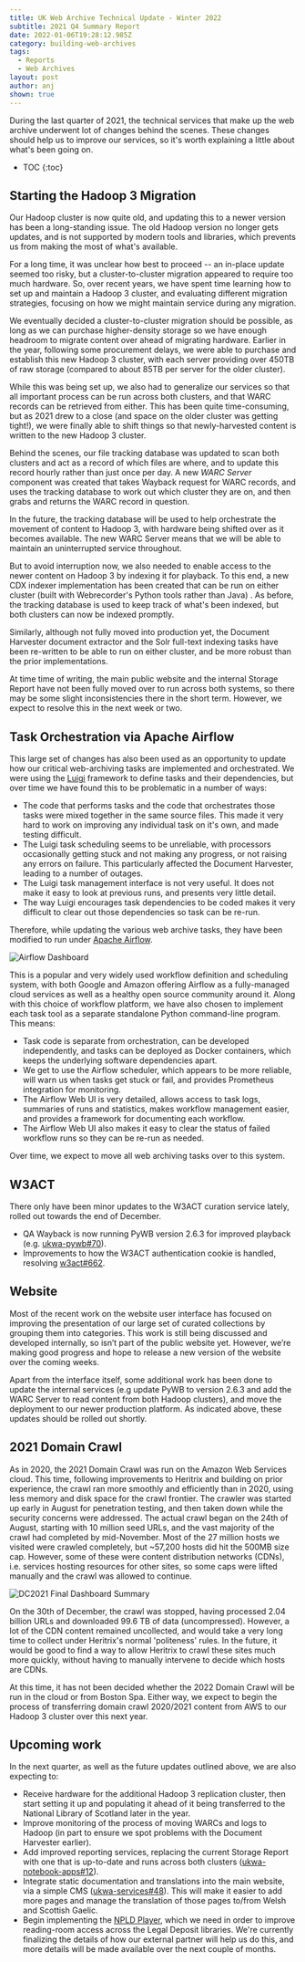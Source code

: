```yaml
---
title: UK Web Archive Technical Update - Winter 2022
subtitle: 2021 Q4 Summary Report
date: 2022-01-06T19:28:12.985Z
category: building-web-archives
tags:
  - Reports
  - Web Archives
layout: post
author: anj
shown: true
---
```

During the last quarter of 2021, the technical services that make up the web archive underwent lot of changes behind the scenes. These changes should help us to improve our services, so it's worth explaining a little about what's been going on.

<!--break-->

* TOC
{:toc}

## Starting the Hadoop 3 Migration

Our Hadoop cluster is now quite old, and updating this to a newer version has been a long-standing issue. The old Hadoop version no longer gets updates, and is not supported by modern tools and libraries, which prevents us from making the most of what's available.

For a long time, it was unclear how best to proceed -- an in-place update seemed too risky, but a cluster-to-cluster migration appeared to require too much hardware.  So, over recent years, we have spent time learning how to set up and maintain a Hadoop 3 cluster, and evaluating different migration strategies, focusing on how we might maintain service during any migration.

We eventually decided a cluster-to-cluster migration should be possible, as long as we can purchase higher-density storage so we have enough headroom to migrate content over ahead of migrating hardware. Earlier in the year, following some procurement delays, we were able to purchase and establish this new Hadoop 3 cluster, with each server providing over 450TB of raw storage (compared to about 85TB per server for the older cluster).

While this was being set up, we also had to generalize our services so that all important process can be run across both clusters, and that WARC records can be retrieved from either. This has been quite time-consuming, but as 2021 drew to a close (and space on the older cluster was getting tight!), we were finally able to shift things so that newly-harvested content is written to the new Hadoop 3 cluster.

Behind the scenes, our file tracking database was updated to scan both clusters and act as a record of which files are where, and to update this record hourly rather than just once per day. A new *WARC Server* component was created that takes Wayback request for WARC records, and uses the tracking database to work out which cluster they are on, and then grabs and returns the WARC record in question. 

In the future, the tracking database will be used to help orchestrate the movement of content to Hadoop 3, with hardware being shifted over as it becomes available. The new WARC Server means that we will be able to maintain an uninterrupted service throughout.

But to avoid interruption now, we also needed to enable access to the newer content on Hadoop 3 by indexing it for playback.  To this end, a new CDX indexer implementation has been created that can be run on either cluster (built with Webrecorder's Python tools rather than Java) . As before, the tracking database is used to keep track of what's been indexed, but both clusters can now be indexed promptly.

Similarly, although not fully moved into production yet, the Document Harvester document extractor and the Solr full-text indexing tasks have been re-written to be able to run on either cluster, and be more robust than the prior implementations.

At time time of writing, the main public website and the internal Storage Report have not been fully moved over to run across both systems, so there may be some slight inconsistencies there in the short term.  However, we expect to resolve this in the next week or two.

## Task Orchestration via Apache Airflow

This large set of changes has also been used as an opportunity to update how our critical web-archiving tasks are implemented and orchestrated.  We were using the [Luigi](https://luigi.readthedocs.io/) framework to define tasks and their dependencies, but over time we have found this to be problematic in a number of ways:

* The code that performs tasks and the code that orchestrates those tasks were mixed together in the same source files. This made it very hard to work on improving any individual task on it's own, and made testing difficult.
* The Luigi task scheduling seems to be unreliable, with processors occasionally getting stuck and not making any progress, or not raising any errors on failure. This particularly affected the Document Harvester, leading to a number of outages.
* The Luigi task management interface is not very useful. It does not make it easy to look at previous runs, and presents very little detail. 
* The way Luigi encourages task dependencies to be coded makes it very difficult to clear out those dependencies so task can be re-run.

Therefore, while updating the various web archive tasks, they have been modified to run under [Apache Airflow](https://airflow.apache.org/).  

![Airflow Dashboard](/assets/images/uploads/2022-01-04-airflow-dashboard.png "Airflow Dashboard")

This is a popular and very widely used workflow definition and scheduling system, with both Google and Amazon offering Airflow as a fully-managed cloud services as well as a healthy open source community around it. Along with this choice of workflow platform, we have also chosen to implement each task tool as a separate standalone Python command-line program. This means:

* Task code is separate from orchestration, can be developed independently, and tasks can be deployed as Docker containers, which keeps the underlying software dependencies apart.
* We get to use the Airflow scheduler, which appears to be more reliable, will warn us when tasks get stuck or fail, and provides Prometheus integration for monitoring.
* The Airflow Web UI is very detailed, allows access to task logs, summaries of runs and statistics, makes workflow management easier, and provides a framework for documenting each workflow.
* The Airflow Web UI also makes it easy to clear the status of failed workflow runs so they can be re-run as needed.

Over time, we expect to move all web archiving tasks over to this system.

## W3ACT

There only have been minor updates to the W3ACT curation service lately, rolled out towards the end of December.

* QA Wayback is now running PyWB version 2.6.3 for improved playback (e.g. [ukwa-pywb#70](https://github.com/ukwa/ukwa-pywb/issues/70)).
* Improvements to how the W3ACT authentication cookie is handled, resolving [w3act#662](https://github.com/ukwa/w3act/issues/662). 

## Website

Most of the recent work on the website user interface has focused on improving the presentation of our large set of curated collections by grouping them into categories. This work is still being discussed and developed internally, so isn’t part of the public website yet. However, we’re making good progress and hope to release a new version of the website over the coming weeks.

Apart from the interface itself, some additional work has been done to update the internal services (e.g update PyWB to version 2.6.3 and add the WARC Server to read content from both Hadoop clusters), and move the deployment to our newer production platform.  As indicated above, these updates should be rolled out shortly.

## 2021 Domain Crawl

As in 2020, the 2021 Domain Crawl was run on the Amazon Web Services cloud. This time, following improvements to Heritrix and building on prior experience, the crawl ran more smoothly and efficiently than in 2020, using less memory and disk space for the crawl frontier. The crawler was started up early in August for penetration testing, and then taken down while the security concerns were addressed. The actual crawl began on the 24th of August, starting with 10 million seed URLs, and the vast majority of the crawl had completed by mid-November.  Most of the 27 million hosts we visited were crawled completely, but ~57,200 hosts did hit the 500MB size cap. However, some of these were content distribution networks (CDNs), i.e. services hosting resources for other sites, so some caps were lifted manually and the crawl was allowed to continue.

![DC2021 Final Dashboard Summary](/assets/images/uploads/2022-01-05-dc2021-summary.png "DC2021 Final Dashboard Summary")

On the 30th of December, the crawl was stopped, having processed 2.04 billion URLs and downloaded 99.6 TB of data (uncompressed).  However, a lot of the CDN content remained uncollected, and would take a very long time to collect under Heritrix's normal 'politeness' rules. In the future, it would be good to find a way to allow Heritrix to crawl these sites much more quickly, without having to manually intervene to decide which hosts are CDNs.

At this time, it has not been decided whether the 2022 Domain Crawl will be run in the cloud or from Boston Spa.  Either way, we expect to begin the process of transferring domain crawl 2020/2021 content from AWS to our Hadoop 3 cluster over this next year.

## Upcoming work

In the next quarter, as well as the future updates outlined above, we are also expecting to:

* Receive hardware for the additional Hadoop 3 replication cluster, then start setting it up and populating it ahead of it being transferred to the National Library of Scotland later in the year.
* Improve monitoring of the process of moving WARCs and logs to Hadoop (in part to ensure we spot problems with the Document Harvester earlier).
* Add improved reporting services, replacing the current Storage Report with one that is up-to-date and runs across both clusters ([ukwa-notebook-apps#12](https://github.com/ukwa/ukwa-notebook-apps/issues/12)).
* Integrate static documentation and translations into the main website, via a simple CMS ([ukwa-services#48](https://github.com/ukwa/ukwa-services/pull/48)). This will make it easier to add more pages and manage the translation of those pages to/from Welsh and Scottish Gaelic.
* Begin implementing the [NPLD Player](https://github.com/ukwa/npld-player), which we need in order to improve reading-room access across the Legal Deposit libraries. We're currently finalizing the details of how our external partner will help us do this, and more details will be made available over the next couple of months.
